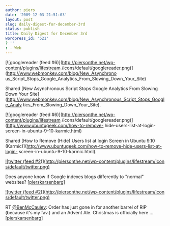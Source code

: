 ```yaml
---
author: piers
date: '2009-12-03 21:51:03'
layout: post
slug: daily-digest-for-december-3rd
status: publish
title: Daily Digest for December 3rd
wordpress_id: '521'
? ''
: - Web
---
```


[![googlereader (feed #6)](http://piersonthe.net/wp-content/plugins/lifestream
/icons/default/googlereader.png)](http://www.webmonkey.com/blog/New_Asynchrono
us_Script_Stops_Google_Analytics_From_Slowing_Down_Your_Site)

Shared [New Asynchronous Script Stops Google Analytics From Slowing Down Your 
Site](http://www.webmonkey.com/blog/New_Asynchronous_Script_Stops_Google_Analy
tics_From_Slowing_Down_Your_Site).

[![googlereader (feed #6)](http://piersonthe.net/wp-content/plugins/lifestream
/icons/default/googlereader.png)](http://www.ubuntugeek.com/how-to-remove-
hide-users-list-at-login-screen-in-ubuntu-9-10-karmic.html)

Shared [How to Remove (Hide) Users list at login Screen in Ubuntu 9.10
(Karmic)](http://www.ubuntugeek.com/how-to-remove-hide-users-list-at-login-
screen-in-ubuntu-9-10-karmic.html).

[![twitter (feed #2)](http://piersonthe.net/wp-content/plugins/lifestream/icon
s/default/twitter.png)](http://twitter.com/pierskarsenbarg/statuses/6302620877
)

Does anyone know if Google indexes blogs differently to "normal" websites?
[[pierskarsenbarg](http://twitter.com/pierskarsenbarg/statuses/6302620877)]

[![twitter (feed #2)](http://piersonthe.net/wp-content/plugins/lifestream/icon
s/default/twitter.png)](http://twitter.com/pierskarsenbarg/statuses/6305891320
)

RT [@BenMcCauley](http://www.twitter.com/BenMcCauley): Order has just gone in
for another barrel of RIP (because it's my fav.) and an Advent Ale. Christmas
is officially here ...
[[pierskarsenbarg](http://twitter.com/pierskarsenbarg/statuses/6305891320)]


